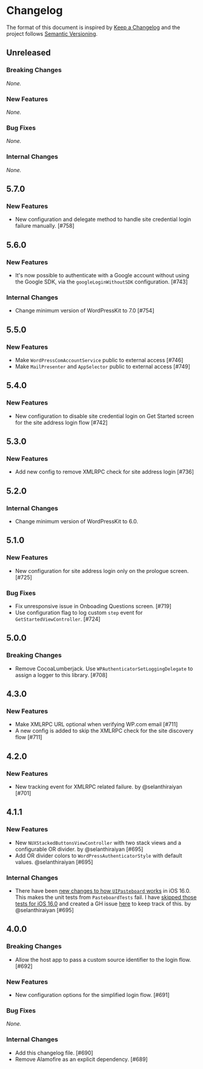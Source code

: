 # Changelog

The format of this document is inspired by [Keep a Changelog](https://keepachangelog.com/en/1.0.0/) and the project follows [Semantic Versioning](https://semver.org/spec/v2.0.0.html).

<!-- This is a comment, you won't see it when GitHub renders the Markdown file.

When releasing a new version:

1. Remove any empty section (those with `_None._`)
2. Update the `## Unreleased` header to `## <version_number>`
3. Add a new "Unreleased" section for the next iteration, by copy/pasting the following template:

## Unreleased

### Breaking Changes

_None._

### New Features

_None._

### Bug Fixes

_None._

### Internal Changes

_None._

-->

## Unreleased

### Breaking Changes

_None._

### New Features

_None._

### Bug Fixes

_None._

### Internal Changes

_None._

## 5.7.0

### New Features

- New configuration and delegate method to handle site credential login failure manually. [#758]

## 5.6.0

### New Features

- It's now possible to authenticate with a Google account without using the Google SDK, via the `googleLoginWithoutSDK` configuration. [#743]

### Internal Changes

- Change minimum version of WordPressKit to 7.0 [#754]

## 5.5.0

### New Features

- Make `WordPressComAccountService` public to external access [#746]
- Make `MailPresenter` and `AppSelector` public to external access [#749]

## 5.4.0

### New Features

-  New configuration to disable site credential login on Get Started screen for the site address login flow [#742]

## 5.3.0

### New Features

-  Add new config to remove XMLRPC check for site address login [#736]

## 5.2.0

### Internal Changes

- Change minimum version of WordPressKit to 6.0.

## 5.1.0

### New Features

- New configuration for site address login only on the prologue screen. [#725]

### Bug Fixes

- Fix unresponsive issue in Onboading Questions screen. [#719]
- Use configuration flag to log custom `step` event for `GetStartedViewController`. [#724]

## 5.0.0

### Breaking Changes

- Remove CocoaLumberjack. Use `WPAuthenticatorSetLoggingDelegate` to assign a logger to this library. [#708]

## 4.3.0

### New Features

- Make XMLRPC URL optional when verifying WP.com email [#711]
- A new config is added to skip the XMLRPC check for the site discovery flow [#711]

## 4.2.0

### New Features

- New tracking event for XMLRPC related failure. by @selanthiraiyan [#701]

## 4.1.1

### New Features

- New `NUXStackedButtonsViewController` with two stack views and a configurable OR divider. by @selanthiraiyan [#695]
- Add OR divider colors to `WordPressAuthenticatorStyle` with default values. @selanthiraiyan [#695]

### Internal Changes

- There have been [new changes to how `UIPasteboard` works](https://sarunw.com/posts/uipasteboard-privacy-change-ios16/) in iOS 16.0. This makes the unit tests from `PasteboardTests` fail. I have [skipped those tests for iOS 16.0](https://github.com/wordpress-mobile/WordPressAuthenticator-iOS/pull/695/files#diff-ba468f6db6f592cdacdb632f7783a721c5eb856e8ab66765e8e59aabc2c1a7b4R13-R16) and created a GH issue [here](https://github.com/wordpress-mobile/WordPressAuthenticator-iOS/issues/696) to keep track of this. by @selanthiraiyan [#695]

## 4.0.0

### Breaking Changes

- Allow the host app to pass a custom source identifier to the login flow. [#692]

### New Features

- New configuration options for the simplified login flow. [#691]

### Bug Fixes

_None._

### Internal Changes

- Add this changelog file. [#690]
- Remove Alamofire as an explicit dependency. [#689]

